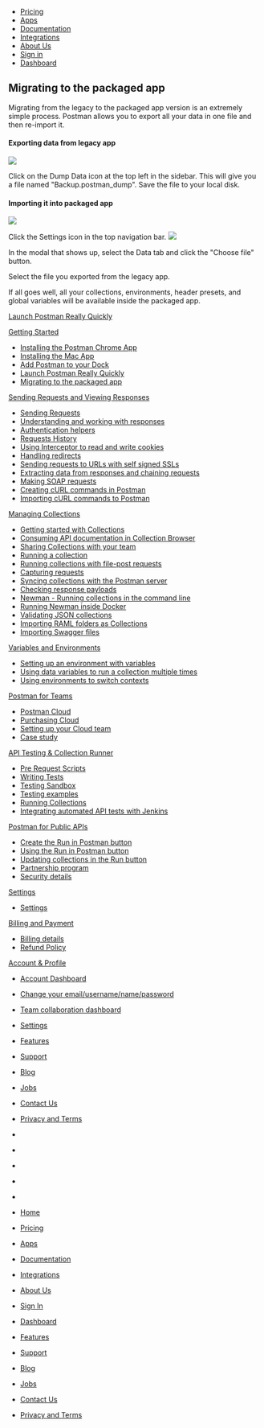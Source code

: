 [][0]

* [Pricing][1]
* [Apps][2]
* [Documentation][3]
* [Integrations][4]
* [About Us][5]
* [Sign in][6]
* [Dashboard][7]

## Migrating to the packaged app

Migrating from the legacy to the packaged app version is an extremely simple process.
Postman allows you to export all your data in one file and then re-import it.

#### Exporting data from legacy app
![](../img/v1/docs/source/mig-1.png)

Click on the Dump Data icon at the top left in the sidebar. This will give you a file named "Backup.postman\_dump". Save the file to your local disk.

#### Importing it into packaged app
![](../img/v1/docs/source/mig-3.png)

Click the Settings icon in the top navigation bar.
![](../img/v1/docs/source/mig-2.png)

In the modal that shows up, select the Data tab and click the "Choose file" button.

Select the file you exported from the legacy app.

If all goes well, all your collections, environments, header presets, and global variables will be available
inside the packaged app.

[Launch Postman Really Quickly][8]

[Getting Started][9]

* [Installing the Postman Chrome App
][10]
* [Installing the Mac App
][11]
* [Add Postman to your Dock
][12]
* [Launch Postman Really Quickly
][8]
* [Migrating to the packaged app
][13]

[Sending Requests and Viewing Responses][14]

* [Sending Requests
][15]
* [Understanding and working with responses
][16]
* [Authentication helpers
][17]
* [Requests History 
][18]
* [Using Interceptor to read and write cookies
][19]
* [Handling redirects
][20]
* [Sending requests to URLs with self signed SSLs
][21]
* [Extracting data from responses and chaining requests
][22]
* [Making SOAP requests
][23]
* [Creating cURL commands in Postman
][24]
* [Importing cURL commands to Postman
][25]

[Managing Collections][26]

* [Getting started with Collections
][27]
* [Consuming API documentation in Collection Browser
][28]
* [Sharing Collections with your team
][29]
* [Running a collection
][30]
* [Running collections with file-post requests
][31]
* [Capturing requests
][32]
* [Syncing collections with the Postman server
][33]
* [Checking response payloads
][34]
* [Newman - Running collections in the command line 
][35]
* [Running Newman inside Docker
][36]
* [Validating JSON collections
][37]
* [Importing RAML folders as Collections
][38]
* [Importing Swagger files
][39]

[Variables and Environments][40]

* [Setting up an environment with variables
][41]
* [Using data variables to run a collection multiple times
][42]
* [Using environments to switch contexts
][43]

[Postman for Teams][44]

* [Postman Cloud
][45]
* [Purchasing Cloud
][46]
* [Setting up your Cloud team
][47]
* [Case study
][48]

[API Testing & Collection Runner][49]

* [Pre Request Scripts
][50]
* [Writing Tests
][51]
* [Testing Sandbox
][52]
* [Testing examples
][53]
* [Running Collections
][54]
* [Integrating automated API tests with Jenkins
][55]

[Postman for Public APIs][56]

* [Create the Run in Postman button
][57]
* [Using the Run in Postman button
][58]
* [Updating collections in the Run button
][59]
* [Partnership program
][60]
* [Security details
][61]

[Settings][62]

* [Settings
][63]

[Billing and Payment][64]

* [Billing details
][65]
* [Refund Policy
][66]

[Account & Profile][67]

* [Account Dashboard
][68]
* [Change your email/username/name/password
][69]
* [Team collaboration dashboard
][70]
* [Settings
][63]

* [Features][71]
* [Support][72]
* [Blog][73]
* [Jobs][74]
* [Contact Us][75]
* [Privacy and Terms][76]

* [][77]
* [][78]
* [][79]
* [][80]
* [][81]

* [Home][0]
* [Pricing][1]
* [Apps][2]
* [Documentation][3]
* [Integrations][4]
* [About Us][5]
* [Sign In][6]
* [Dashboard][7]

* [Features][71]
* [Support][72]
* [Blog][73]
* [Jobs][74]
* [Contact Us][75]
* [Privacy and Terms][76]


[0]: /
[1]: /pricing
[2]: /apps
[3]: /docs/
[4]: /integrations
[5]: /about-us
[6]: https://app.getpostman.com/signup?redirect=web
[7]: https://app.getpostman.com/
[8]: /docs/launch_chrome_quickly
[9]: #collapse-0
[10]: /docs/introduction
[11]: /docs/install_mac
[12]: /docs/launch
[13]: /docs/migration
[14]: #collapse-1
[15]: /docs/requests
[16]: /docs/responses
[17]: /docs/helpers
[18]: /docs/history
[19]: /docs/interceptor_cookies
[20]: /docs/handling_redirects
[21]: /docs/self_signed_certs
[22]: /docs/chaining_requests
[23]: /docs/soap_requests
[24]: /docs/creating_curl
[25]: /docs/importing_curl
[26]: #collapse-2
[27]: /docs/collections
[28]: /docs/consuming_api_documentation
[29]: /docs/sharing
[30]: /docs/running_collections
[31]: /docs/run_file_post_requests
[32]: /docs/capture
[33]: /docs/sync_overview
[34]: /docs/checking_payload_responses
[35]: /docs/newman_intro
[36]: /docs/newman_in_docker
[37]: /docs/validating_json_collections
[38]: /docs/importing_folders
[39]: /docs/importing_swagger
[40]: #collapse-3
[41]: /docs/environments
[42]: /docs/multiple_instances
[43]: /docs/test_multi_environments
[44]: #collapse-4
[45]: /docs/cloud
[46]: /docs/buying_cloud
[47]: /docs/cloud_team_setup
[48]: http://blog.getpostman.com/2015/12/10/belong-keeps-its-architecture-in-order-with-postman/
[49]: #collapse-5
[50]: /docs/pre_request_scripts
[51]: /docs/writing_tests
[52]: /docs/sandbox
[53]: /docs/testing_examples
[54]: /docs/running_collections-1
[55]: /docs/integrating_with_jenkins
[56]: #collapse-6
[57]: /docs/run_button
[58]: /docs/run_button_ux
[59]: /docs/update_run_button
[60]: /docs/run_partner_prog
[61]: /docs/run_security
[62]: #collapse-7
[63]: /docs/settings
[64]: #collapse-8
[65]: /docs/billing_details
[66]: /refunds
[67]: #collapse-9
[68]: /dashboard
[69]: /dashboard/edit#
[70]: /dashboard/teams
[71]: /apps#changelog
[72]: /support
[73]: http://blog.getpostman.com
[74]: /jobs/
[75]: /contact-us
[76]: /licenses/privacy
[77]: https://twitter.com/postmanclient
[78]: https://www.facebook.com/getpostman
[79]: http://blog.getpostman.com/
[80]: https://plus.google.com/+Getpostman
[81]: https://github.com/postmanlabs